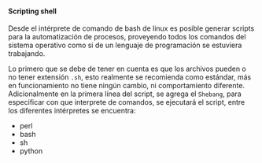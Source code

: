 #### Scripting shell
Desde el intérprete de comando de bash de linux es posible generar scripts para la automatización de procesos, proveyendo todos los comandos del sistema operativo como si de un lenguaje de programación se estuviera trabajando.

Lo primero que se debe de tener en cuenta es que los archivos pueden o no tener extensión `.sh`, esto realmente se recomienda como estándar, más en funcionamiento no tiene ningún cambio, ni comportamiento diferente. Adicionalmente en la primera línea del script, se agrega el `Shebang`, para especificar con que interprete de comandos, se ejecutará el script, entre los diferentes intérpretes se encuentra: 
* perl
* bash
* sh
* python
